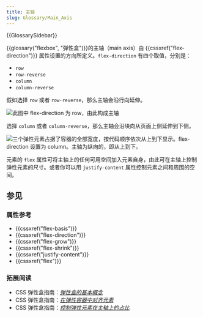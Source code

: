 ```yaml
---
title: 主轴
slug: Glossary/Main_Axis
---
```


{{GlossarySidebar}}

{{glossary("flexbox", "弹性盒")}}的主轴（main axis）由 {{cssxref("flex-direction")}} 属性设置的方向所定义。`flex-direction` 有四个取值，分别是：

- `row`
- `row-reverse`
- `column`
- `column-reverse`

假如选择 `row` 或者 `row-reverse`，那么主轴会沿行向延伸。

![此图中 flex-direction 为 row，由此构成主轴](basics1.png)

选择 `column` 或者 `column-reverse`，那么主轴会沿块向从页面上侧延伸到下侧。

![三个弹性元素占据了容器的全部宽度，按代码顺序依次从上到下显示。flex-direction 设置为 column。主轴为纵向的，即从上到下。](basics2.png)

元素的 `flex` 属性可将主轴上的任何可用空间加入元素自身，由此可在主轴上控制弹性元素的尺寸。或者你可以用 `justify-content` 属性控制元素之间和周围的空间。

## 参见

### 属性参考

- {{cssxref("flex-basis")}}
- {{cssxref("flex-direction")}}
- {{cssxref("flex-grow")}}
- {{cssxref("flex-shrink")}}
- {{cssxref("justify-content")}}
- {{cssxref("flex")}}

### 拓展阅读

- CSS 弹性盒指南：_[弹性盒的基本概念](/zh-CN/docs/Web/CSS/CSS_flexible_box_layout/Basic_concepts_of_flexbox)_
- CSS 弹性盒指南：_[在弹性容器中对齐元素](/zh-CN/docs/Web/CSS/CSS_flexible_box_layout/Aligning_items_in_a_flex_container)_
- CSS 弹性盒指南：_[控制弹性元素在主轴上的占比](/zh-CN/docs/Web/CSS/CSS_flexible_box_layout/Controlling_ratios_of_flex_items_along_the_main_axis)_
